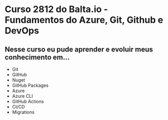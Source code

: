 # Curso 2812 do Balta.io - Fundamentos do Azure, Git, Github e DevOps

## Nesse curso eu pude aprender e evoluir meus conhecimento em...

*   Git
*   GitHub
*   Nuget
*   GitHub Packages
*   Azure
*   Azure CLI
*   GitHub Actions
*   CI/CD
*   Migrations
